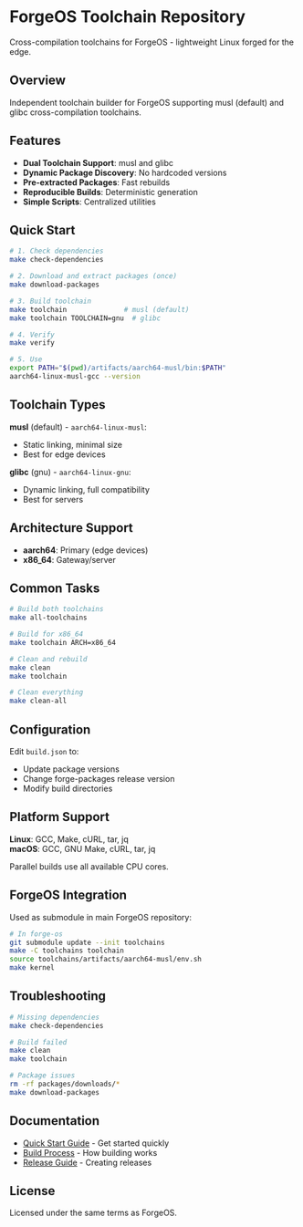 # ForgeOS Toolchain Repository

Cross-compilation toolchains for ForgeOS - lightweight Linux forged for the edge.

## Overview

Independent toolchain builder for ForgeOS supporting musl (default) and glibc cross-compilation toolchains.

## Features

- **Dual Toolchain Support**: musl and glibc
- **Dynamic Package Discovery**: No hardcoded versions
- **Pre-extracted Packages**: Fast rebuilds
- **Reproducible Builds**: Deterministic generation
- **Simple Scripts**: Centralized utilities

## Quick Start

```bash
# 1. Check dependencies
make check-dependencies

# 2. Download and extract packages (once)
make download-packages

# 3. Build toolchain
make toolchain              # musl (default)
make toolchain TOOLCHAIN=gnu  # glibc

# 4. Verify
make verify

# 5. Use
export PATH="$(pwd)/artifacts/aarch64-musl/bin:$PATH"
aarch64-linux-musl-gcc --version
```

## Toolchain Types

**musl** (default) - `aarch64-linux-musl`:
- Static linking, minimal size
- Best for edge devices

**glibc** (gnu) - `aarch64-linux-gnu`:
- Dynamic linking, full compatibility
- Best for servers

## Architecture Support

- **aarch64**: Primary (edge devices)
- **x86_64**: Gateway/server

## Common Tasks

```bash
# Build both toolchains
make all-toolchains

# Build for x86_64
make toolchain ARCH=x86_64

# Clean and rebuild
make clean
make toolchain

# Clean everything
make clean-all
```

## Configuration

Edit `build.json` to:
- Update package versions
- Change forge-packages release version
- Modify build directories

## Platform Support

**Linux**: GCC, Make, cURL, tar, jq  
**macOS**: GCC, GNU Make, cURL, tar, jq

Parallel builds use all available CPU cores.

## ForgeOS Integration

Used as submodule in main ForgeOS repository:

```bash
# In forge-os
git submodule update --init toolchains
make -C toolchains toolchain
source toolchains/artifacts/aarch64-musl/env.sh
make kernel
```

## Troubleshooting

```bash
# Missing dependencies
make check-dependencies

# Build failed
make clean
make toolchain

# Package issues
rm -rf packages/downloads/*
make download-packages
```

## Documentation

- [Quick Start Guide](docs/QUICKSTART.md) - Get started quickly
- [Build Process](docs/BUILD-PROCESS.md) - How building works
- [Release Guide](docs/RELEASE-GUIDE.md) - Creating releases

## License

Licensed under the same terms as ForgeOS.